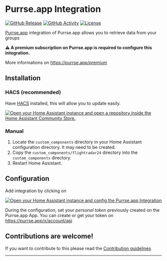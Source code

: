 # Purrse.app Integration

[![GitHub Release][releases-shield]][releases]
[![GitHub Activity][commits-shield]][commits]
[![License][license-shield]](LICENSE)

[Purrse.app](https://purrse.app) integration of Purrse.app allows you to retrieve data from your groups

**:warning: A premium subscription on Purrse.app is required to configure this integration.**

More informations on https://purrse.app/premium

## Installation

### HACS (recommended)

Have [HACS](https://hacs.xyz/) installed, this will allow you to update easily.

[![Open your Home Assistant instance and open a repository inside the Home Assistant Community Store.](https://my.home-assistant.io/badges/hacs_repository.svg)](https://my.home-assistant.io/redirect/hacs_repository/?owner=pierrickp&repository=hass-purrseapp-component&category=integration)

<!-- or go to <b>Hacs</b> and search for `Flightradar24`. -->

### Manual

1. Locate the `custom_components` directory in your Home Assistant configuration directory. It may need to be created.
2. Copy the `custom_components/flightradar24` directory into the `custom_components` directory.
3. Restart Home Assistant.

## Configuration

Add integration by clicking on

[![Open your Home Assistant instance and config the Purrse.app Integration](https://my.home-assistant.io/badges/config_flow_start.svg)](https://my.home-assistant.io/redirect/config_flow_start?domain=purrseapp)

During the configuration, set your *personal token* previously created on the Purrse.app App. You can create or get your token on https://purrse.app/x/account/api

## Contributions are welcome!

If you want to contribute to this please read the [Contribution guidelines](CONTRIBUTING.md)

***

[commits-shield]: https://img.shields.io/github/commit-activity/y/pierrickp/hass-pursseapp-component.svg?style=for-the-badge
[commits]: https://github.com/pierrickp/hass-pursseapp-component/commits/main

[license-shield]: https://img.shields.io/github/license/pierrickp/hass-pursseapp-component.svg?style=for-the-badge
[license]: https://github.com/pierrickp/hass-pursseapp-component/LICENSE.md

[releases-shield]: https://img.shields.io/github/release/pierrickp/hass-pursseapp-component.svg?style=for-the-badge
[releases]: https://github.com/pierrickp/hass-pursseapp-component/releases
